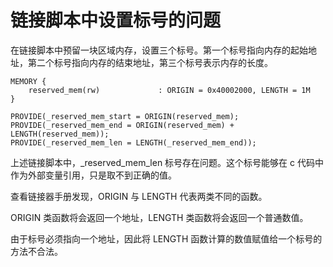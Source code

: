 
# 链接脚本中设置标号的问题

在链接脚本中预留一块区域内存，设置三个标号。第一个标号指向内存的起始地址，第二个标号指向内存的结束地址，第三个标号表示内存的长度。

	MEMORY {
		reserved_mem(rw)             : ORIGIN = 0x40002000, LENGTH = 1M 
	}
	
	PROVIDE(_reserved_mem_start = ORIGIN(reserved_mem);
	PROVIDE(_reserved_mem_end = ORIGIN(reserved_mem) + LENGTH(reserved_mem));
	PROVIDE(_reserved_mem_len = LENGTH(_reserved_mem_end));

上述链接脚本中，_reserved_mem_len 标号存在问题。这个标号能够在 c 代码中作为外部变量引用，只是取不到正确的值。

查看链接器手册发现，ORIGIN 与 LENGTH 代表两类不同的函数。

ORIGIN 类函数将会返回一个地址，LENGTH 类函数将会返回一个普通数值。

由于标号必须指向一个地址，因此将 LENGTH 函数计算的数值赋值给一个标号的方法不合法。




